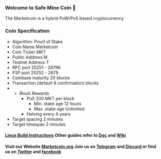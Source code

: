 ### Welcome to Safe Mine Coin 👋

<!--
**Marketcoin/Marketcoin** is a ✨ _special_ ✨ repository because its `README.md` (this file) appears on your GitHub profile.

Here are some ideas to get you started:

- 🔭 I’m currently working on ...
- 🌱 I’m currently learning ...
- 👯 I’m looking to collaborate on ...
- 🤔 I’m looking for help with ...
- 💬 Ask me about ...
- 📫 How to reach me: ...
- 😄 Pronouns: ...
- ⚡ Fun fact: ...
-->
The Marketcoin is a hybrid PoW/PoS based cryptocurrency

### Coin Specification
* Algorithm: Proof of Stake
* Coin Name    Marketcoin
* Coin Ticker  MKT
* Public Address  M
* Testnet Address T
* RPC port	25251 - 28796
* P2P port	25252 - 2879
* Coinbase maturity 20 blocks
* Transaction (default 6 confirmation) blocks
* * Block Rewards
	* PoS   200 MKT per block
	  *  Min. stake age   12 hours
	  *  Max. stake age   Unlimited
	* Halving every 4 years
* Target spacing    2 minutes
* Target timespan   2 minutes
 
#### [Linux Build Instructions](https://github.com/Marketcoin/Marketcoin/wiki/How-To#build-Marketcoin) Other guides refer to [Doc](https://github.com/Marketcoin/Marketcoin/tree/master/doc) and [Wiki](https://github.com/Marketcoin/Marketcoin/wiki) 

#### Visit our Website [Marketcoin.org](http://Marketcoin.org/) Join us on [Telegram](https://t.me/Marketcoin) and [Discord](https://discord.gg/zmGr38eJYE) or find us on [Twitter](https://twitter.com/Marketcoin) and [facebook](https://www.facebook.com/profile.php?id=100076115306177)

